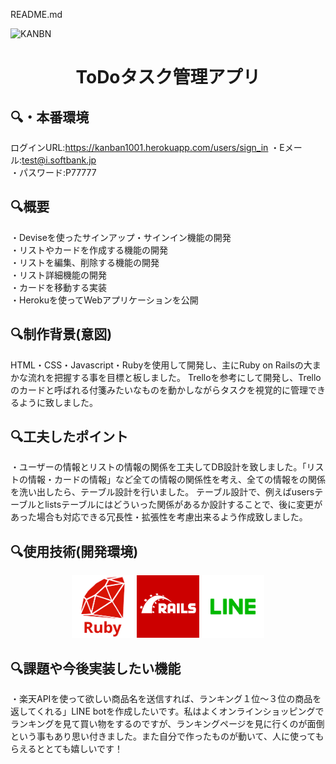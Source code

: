 README.md

![KANBN](https://media.giphy.com/media/7A1NfPDwFyjlZP0CsG/giphy.gif)
<h1 align="center">ToDoタスク管理アプリ</h1>


## 🔍・本番環境
ログインURL:https://kanban1001.herokuapp.com/users/sign_in
・Eメール:test@i.softbank.jp<br>
・パスワード:P77777<br>

## 🔍概要
・Deviseを使ったサインアップ・サインイン機能の開発<br>
・リストやカードを作成する機能の開発<br>
・リストを編集、削除する機能の開発<br>
・リスト詳細機能の開発<br>
・カードを移動する実装<br>
・Herokuを使ってWebアプリケーションを公開<br>


## 🔍制作背景(意図)
HTML・CSS・Javascript・Rubyを使用して開発し、主にRuby on Railsの大まかな流れを把握する事を目標と板しました。
Trelloを参考にして開発し、Trelloのカードと呼ばれる付箋みたいなものを動かしながらタスクを視覚的に管理できるように致しました。

## 🔍工夫したポイント
・ユーザーの情報とリストの情報の関係を工夫してDB設計を致しました。「リストの情報・カードの情報」など全ての情報の関係性を考え、全ての情報をの関係を洗い出したら、テーブル設計を行いました。
テーブル設計で、例えばusersテーブルとlistsテーブルにはどういった関係があるか設計することで、後に変更があった場合も対応できる冗長性・拡張性を考慮出来るよう作成致しました。

## 🔍使用技術(開発環境)
<p align="center">
  <a href="Rubyロゴ"><img src="https://github.com/Daisuke-23/line-bot/blob/master/%E3%82%BF%E3%82%99%E3%82%A6%E3%83%B3%E3%83%AD%E3%83%BC%E3%83%88%E3%82%99.png" height="100px；" /></a>
  <a href="Railsロゴ"><img src="https://github.com/Daisuke-23/line-bot/blob/master/rails.png" height="100px;" /></a>
  <a href="LINEロゴ"><img src="https://github.com/Daisuke-23/line-bot/blob/master/line_icon_200_v3.jpg" height="100px；" /></a>
</p>


## 🔍課題や今後実装したい機能
・楽天APIを使って欲しい商品名を送信すれば、ランキング１位〜３位の商品を返してくれる」LINE botを作成したいです。私はよくオンラインショッピングでランキングを見て買い物をするのですが、ランキングページを見に行くのが面倒という事もあり思い付きました。また自分で作ったものが動いて、人に使ってもらえるととても嬉しいです！
